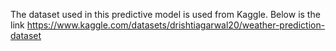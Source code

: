 The dataset used in this predictive model is used from Kaggle. 
Below is the link https://www.kaggle.com/datasets/drishtiagarwal20/weather-prediction-dataset
